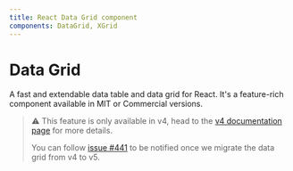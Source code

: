 ```yaml
---
title: React Data Grid component
components: DataGrid, XGrid
---
```


# Data Grid

<p class="description">A fast and extendable data table and data grid for React. It's a feature-rich component available in MIT or Commercial versions.</p>

> ⚠️ This feature is only available in v4, head to the [v4 documentation page](https://material-ui.com/components/data-grid/) for more details.
>
> You can follow [issue #441](https://github.com/mui-org/material-ui-x/issues/441) to be notified once we migrate the data grid from v4 to v5.
